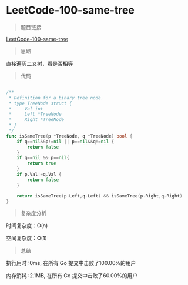# LeetCode-100-same-tree

>题目链接

[LeetCode-100-same-tree](https://leetcode-cn.com/problems/same-tree/)

>思路

直接遍历二叉树，看是否相等

>代码

```go

/**
 * Definition for a binary tree node.
 * type TreeNode struct {
 *     Val int
 *     Left *TreeNode
 *     Right *TreeNode
 * }
 */
func isSameTree(p *TreeNode, q *TreeNode) bool {    
    if q==nil&&p!=nil || p==nil&&q!=nil {
        return false
    }
    if q==nil && p==nil{
        return true
    }
    if p.Val!=q.Val {
        return false
    }

    return isSameTree(p.Left,q.Left) && isSameTree(p.Right,q.Right)
}

```

>复杂度分析

时间复杂度：O(n)

空间复杂度：O(1)

>总结

执行用时 :0ms, 在所有 Go 提交中击败了100.00%的用户

内存消耗 :2.1MB, 在所有 Go 提交中击败了60.00%的用户
